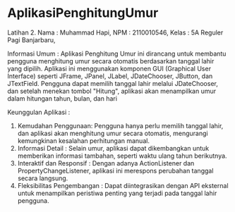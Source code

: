 # AplikasiPenghitungUmur

Latihan 2.
Nama : Muhammad Hapi,
NPM : 2110010546,
Kelas : 5A Reguler Pagi Banjarbaru,

Informasi Umum :
Aplikasi Penghitung Umur ini dirancang untuk membantu pengguna menghitung umur secara otomatis berdasarkan tanggal lahir yang dipilih. Aplikasi ini menggunakan komponen GUI (Graphical User Interface) seperti JFrame, JPanel, JLabel, JDateChooser, JButton, dan JTextField. Pengguna dapat memilih tanggal lahir melalui JDateChooser, dan setelah menekan tombol "Hitung", aplikasi akan menampilkan umur dalam hitungan tahun, bulan, dan hari​

Keunggulan Aplikasi :

1.  Kemudahan Penggunaan:
    Pengguna hanya perlu memilih tanggal lahir, dan aplikasi akan menghitung umur secara otomatis, mengurangi kemungkinan kesalahan perhitungan manual.
2.  Informasi Detail :
    Selain umur, aplikasi dapat dikembangkan untuk memberikan informasi tambahan, seperti waktu ulang tahun berikutnya.
3.  Interaktif dan Responsif :
    Dengan adanya ActionListener dan PropertyChangeListener, aplikasi ini merespons perubahan tanggal secara langsung.
4.  Fleksibilitas Pengembangan :
    Dapat diintegrasikan dengan API eksternal untuk menampilkan peristiwa penting yang terjadi pada tanggal lahir pengguna.

